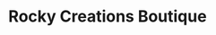 ---
title: "Rocky Creations Boutique"
url: /jefferson-city/rocky-creations-boutique/
shop: Kleidung
---